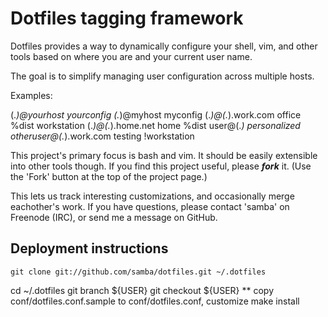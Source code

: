 Dotfiles tagging framework
==========================
Dotfiles provides a way to dynamically configure your shell, vim, and other tools based on where you are and your current user name.

The goal is to simplify managing user configuration across multiple hosts.

Examples:

  (.*)@yourhost             yourconfig
  (.*)@myhost               myconfig
  (.*)@(.*)\.work\.com      office    %dist workstation
  (.*)@(.*)\.home\.net      home      %dist
  user@(.*)                 personalized
  otheruser@(.*)\.work\.com testing !workstation


This project's primary focus is bash and vim. It should be easily extensible into other tools though.
If you find this project useful, please ***fork*** it. (Use the 'Fork' button at the top of the project page.)

This lets us track interesting customizations, and occasionally merge eachother's work.
If you have questions, please contact 'samba' on Freenode (IRC), or send me a message on GitHub.


Deployment instructions
-----------------------
	git clone git://github.com/samba/dotfiles.git ~/.dotfiles
  cd ~/.dotfiles
  git branch ${USER}
  git checkout ${USER}
  ** copy conf/dotfiles.conf.sample to conf/dotfiles.conf, customize
  make install





